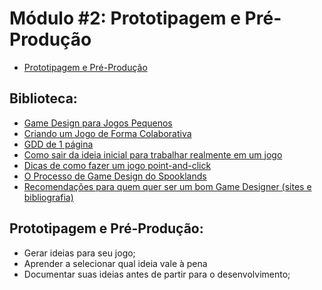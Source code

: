 # Módulo #2: Prototipagem e Pré-Produção

- [Prototipagem e Pré-Produção](#prototipagem-e-pré-produção)

## Biblioteca:

- [Game Design para Jogos Pequenos](./game-design-para-jogos-pequenos)
- [Criando um Jogo de Forma Colaborativa](./criando-um-jogo-de-forma-colaborativa)
- [GDD de 1 página](./gdd-de-1-página)
- [Como sair da ideia inicial para trabalhar realmente em um jogo](./como-sair-da-ideia-inicial-para-trabalhar-realmente-em-um-jogo)
- [Dicas de como fazer um jogo point-and-click](./dicas-de-como-fazer-um-jogo-point-and-click)
- [O Processo de Game Design do Spooklands](./o-processo-de-game-design-do-spooklands)
- [Recomendações para quem quer ser um bom Game Designer (sites e bibliografia)](./recomendações-para-quem-quer-ser-um-bom-game-designer-sites-e-bibliografia)

## Prototipagem e Pré-Produção:

- Gerar ideias para seu jogo;
- Aprender a selecionar qual ideia vale à pena
- Documentar suas ideias antes de partir para o desenvolvimento;
